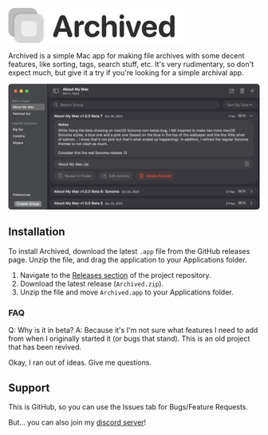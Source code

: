 ![Archived Banner](Resources/ArchivedBanner.png)

Archived is a simple Mac app for making file archives with some decent features, like sorting, tags, search stuff, etc. It's very rudimentary, so don't expect much, but give it a try if you're looking for a simple archival app.

![Archived Banner](Resources/Screenshot0.png)

## Installation
To install Archived, download the latest `.app` file from the GitHub releases page. Unzip the file, and drag the application to your Applications folder.

1. Navigate to the [Releases section](https://github.com/yourusername/archived/releases) of the project repository.
2. Download the latest release (`Archived.zip`).
3. Unzip the file and move `Archived.app` to your Applications folder.

### FAQ
Q: Why is it in beta?
A: Because it's I'm not sure what features I need to add from when I originally started it (or bugs that stand). This is an old project that has been revived.

Okay, I ran out of ideas. Give me questions.


## Support

This is GitHub, so you can use the Issues tab for Bugs/Feature Requests.

But... you can also join my [discord server](https://discord.gg/2DxVn4HDX6)!

